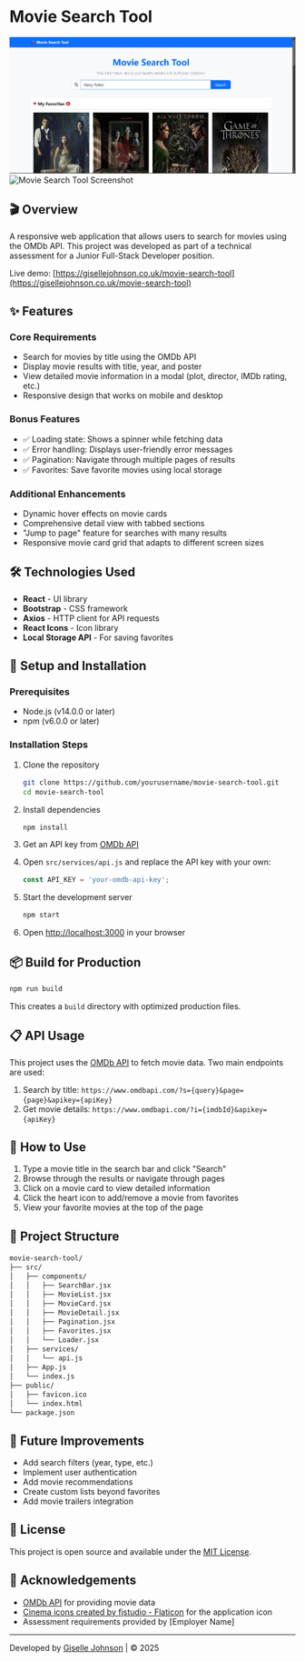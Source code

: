 # Movie Search Tool

![Movie Search Tool Screenshot](img/movieapp.jpg)
![Movie Search Tool Screenshot](img/movieapp1.jpp)



## 🎬 Overview

A responsive web application that allows users to search for movies using the OMDb API. This project was developed as part of a technical assessment for a Junior Full-Stack Developer position.

Live demo: [https://gisellejohnson.co.uk/movie-search-tool](https://gisellejohnson.co.uk/movie-search-tool)

## ✨ Features

### Core Requirements
- Search for movies by title using the OMDb API
- Display movie results with title, year, and poster
- View detailed movie information in a modal (plot, director, IMDb rating, etc.)
- Responsive design that works on mobile and desktop

### Bonus Features
- ✅ Loading state: Shows a spinner while fetching data
- ✅ Error handling: Displays user-friendly error messages
- ✅ Pagination: Navigate through multiple pages of results
- ✅ Favorites: Save favorite movies using local storage

### Additional Enhancements
- Dynamic hover effects on movie cards
- Comprehensive detail view with tabbed sections
- "Jump to page" feature for searches with many results
- Responsive movie card grid that adapts to different screen sizes

## 🛠️ Technologies Used

- **React** - UI library
- **Bootstrap** - CSS framework
- **Axios** - HTTP client for API requests
- **React Icons** - Icon library
- **Local Storage API** - For saving favorites

## 🚀 Setup and Installation

### Prerequisites
- Node.js (v14.0.0 or later)
- npm (v6.0.0 or later)

### Installation Steps

1. Clone the repository
   ```bash
   git clone https://github.com/yourusername/movie-search-tool.git
   cd movie-search-tool
   ```

2. Install dependencies
   ```bash
   npm install
   ```

3. Get an API key from [OMDb API](https://www.omdbapi.com/apikey.aspx)

4. Open `src/services/api.js` and replace the API key with your own:
   ```javascript
   const API_KEY = 'your-omdb-api-key';
   ```

5. Start the development server
   ```bash
   npm start
   ```

6. Open [http://localhost:3000](http://localhost:3000) in your browser

## 📦 Build for Production

```bash
npm run build
```

This creates a `build` directory with optimized production files.

## 📋 API Usage

This project uses the [OMDb API](https://www.omdbapi.com/) to fetch movie data. Two main endpoints are used:

1. Search by title: `https://www.omdbapi.com/?s={query}&page={page}&apikey={apiKey}`
2. Get movie details: `https://www.omdbapi.com/?i={imdbId}&apikey={apiKey}`

## 🌟 How to Use

1. Type a movie title in the search bar and click "Search"
2. Browse through the results or navigate through pages
3. Click on a movie card to view detailed information
4. Click the heart icon to add/remove a movie from favorites
5. View your favorite movies at the top of the page

## 📐 Project Structure

```
movie-search-tool/
├── src/
│   ├── components/
│   │   ├── SearchBar.jsx
│   │   ├── MovieList.jsx
│   │   ├── MovieCard.jsx
│   │   ├── MovieDetail.jsx
│   │   ├── Pagination.jsx
│   │   ├── Favorites.jsx
│   │   └── Loader.jsx
│   ├── services/
│   │   └── api.js
│   ├── App.js
│   └── index.js
├── public/
│   ├── favicon.ico
│   └── index.html
└── package.json
```

## 🔧 Future Improvements

- Add search filters (year, type, etc.)
- Implement user authentication
- Add movie recommendations
- Create custom lists beyond favorites
- Add movie trailers integration

## 📄 License

This project is open source and available under the [MIT License](LICENSE).

## 🙏 Acknowledgements

- [OMDb API](https://www.omdbapi.com/) for providing movie data
- [Cinema icons created by fjstudio - Flaticon](https://www.flaticon.com/free-icons/cinema) for the application icon
- Assessment requirements provided by [Employer Name]

---

Developed by [Giselle Johnson](https://gisellejohnson.co.uk) | © 2025